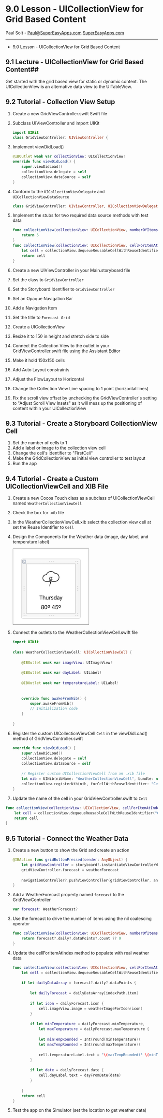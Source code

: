 # 9.0 Lesson - UICollectionView for Grid Based Content #

Paul Solt - [Paul@SuperEasyApps.com](mailto:Paul@SuperEasyApps.com)
[SuperEasyApps.com](http://SuperEasyApps.com)

-----

* 9.0 Lesson - UICollectionView for Grid Based Content
  
## 9.1 Lecture - UICollectionView for Grid Based Content##

Get started with the grid based view for static or dynamic content. The UICollectionView is an alternative data view to the UITableView.

## 9.2 Tutorial - Collection View Setup ##

1. Create a new GridViewController.swift Swift file
2. Subclass UIViewController and import UIKit

	```swift
	import UIKit
	class GridViewController: UIViewController {
	```

3. Implement viewDidLoad()

	```swift
	@IBOutlet weak var collectionView: UICollectionView!
	override func viewDidLoad() {
		super.viewDidLoad()
		collectionView.delegate = self
		collectionView.dataSource = self
	}
	```

4. Conform to the `UICollectionViewDelegate` and `UICollectionViewDataSource`

	```swift
	class GridViewController: UIViewController, UICollectionViewDelegate, UICollectionViewDataSource {
	```

5. Implement the stubs for two required data source methods with test data

	```swift
	func collectionView(collectionView: UICollectionView, numberOfItemsInSection section: Int) -> Int {
		return 5
	}
	func collectionView(collectionView: UICollectionView, cellForItemAtIndexPath indexPath: NSIndexPath) -> UICollectionViewCell {
		let cell = collectionView.dequeueReusableCellWithReuseIdentifier("FirstCell", forIndexPath: indexPath)
		return cell
	}
	```

6. Create a new UIViewController in your Main.storyboard file
7. Set the class to `GridViewController`
8. Set the Storyboard Identifier to `GridViewController`
9. Set an Opaque Navigation Bar
10. Add a Navigation Item
11. Set the title to `Forecast Grid`
12. Create a UICollectionView
13. Resize it to 150 in height and stretch side to side
14. Connect the Collection View to the outlet in your GridViewController.swift file using the Assistant Editor
15. Make it hold 150x150 cells
16. Add Auto Layout constraints
17. Adjust the FlowLayout to Horizontal
18. Change the Collection View Line spacing to 1 point (horizontal lines)
19. Fix the scroll view offset by unchecking the GridViewController's setting to "Adjust Scroll View Insets" as it will mess up the positioning of content within your UICollectionView

## 9.3 Tutorial - Create a Storyboard CollectionView Cell ##

1. Set the number of cells to 1
2. Add a label or image to the collection view cell
3. Change the cell's identifier to "FirstCell"
4. Make the GridCollectionView as initial view controller to test layout
5. Run the app

## 9.4 Tutorial - Create a Custom UICollectionViewCell and XIB File ##

1. Create a new Cocoa Touch class as a subclass of UICollectionViewCell named `WeatherCollectionViewCell`
2. Check the box for .xib file
3. In the WeatherCollectionViewCell.xib select the collection view cell at set the Reuse Identifier to `Cell`

4. Design the Components for the Weather data (image, day label, and temperature label)

	<img src="images/CustomCollectionCell.png" alt="" style="width: 250px; border:1px solid gray;"/>

5. Connect the outlets to the WeatherCollectionViewCell.swift file

	```swift
	import UIKit
	
	class WeatherCollectionViewCell: UICollectionViewCell {
	
		@IBOutlet weak var imageView: UIImageView!
		
		@IBOutlet weak var dayLabel: UILabel!
		
		@IBOutlet weak var temperatureLabel: UILabel!
		
		
	    override func awakeFromNib() {
	        super.awakeFromNib()
	        // Initialization code
	    }
	
	}
	```

6. Register the custom UICollectionViewCell `Cell` in the viewDidLoad() method of  GridViewController.swift

	```swift
	override func viewDidLoad() {
		super.viewDidLoad()
		collectionView.delegate = self
		collectionView.dataSource = self
		
		// Register custom UICollectionViewCell from an .xib file
		let nib = UINib(nibName: "WeatherCollectionViewCell", bundle: nil)
		collectionView.registerNib(nib, forCellWithReuseIdentifier: "Cell")
	}
	```

7. Update the name of the cell in your GridViewController.swift to `Cell`

```swift
func collectionView(collectionView: UICollectionView, cellForItemAtIndexPath indexPath: NSIndexPath) -> UICollectionViewCell {
	let cell = collectionView.dequeueReusableCellWithReuseIdentifier("Cell", forIndexPath: indexPath)
	return cell
}
```


## 9.5 Tutorial - Connect the Weather Data ##


1. Create a new button to show the Grid and create an action

	```swift
	@IBAction func gridButtonPressed(sender: AnyObject) {
		let gridViewController = storyboard?.instantiateViewControllerWithIdentifier("GridViewController") as! GridViewController
		gridViewController.forecast = weatherForecast
		
		navigationController?.pushViewController(gridViewController, animated: true)
	}
	```
	
2. Add a WeatherForecast property named `forecast` to the GridViewController

	```swift
	var forecast: WeatherForecast?
	```

3. Use the forecast to drive the number of items using the nil coalescing operator

	```swift
	func collectionView(collectionView: UICollectionView, numberOfItemsInSection section: Int) -> Int {
		return forecast?.daily?.dataPoints?.count ?? 0
	}
	```

4. Update the cellForItemAtIndex method to populate with real weather data

	```swift
	func collectionView(collectionView: UICollectionView, cellForItemAtIndexPath indexPath: NSIndexPath) -> UICollectionViewCell {
		let cell = collectionView.dequeueReusableCellWithReuseIdentifier("Cell", forIndexPath: indexPath) as! WeatherCollectionViewCell
		
		if let dailyDataArray = forecast?.daily?.dataPoints {
			
			let dailyForecast = dailyDataArray[indexPath.item]
			
			if let icon = dailyForecast.icon {
				cell.imageView.image = weatherImageForIcon(icon)
			}
			
			if let minTemperature = dailyForecast.minTemperature,
				let maxTemperature = dailyForecast.maxTemperature {
				
				let minTempRounded = Int(round(minTemperature))
				let maxTempRounded = Int(round(maxTemperature))
				
				cell.temperatureLabel.text = "\(maxTempRounded)º \(minTempRounded)º"
			}
	
			if let date = dailyForecast.date {
				cell.dayLabel.text = dayFromDate(date)
			}
			
		}		
		return cell
	}
	```



5. Test the app on the Simulator (set the location to get weather data)